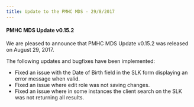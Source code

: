 ```yaml
---
title: Update to the PMHC MDS - 29/8/2017
---
```


#### PMHC MDS Update v0.15.2

We are pleased to announce that PMHC MDS Update v0.15.2 was released on August 29, 2017.

The following updates and bugfixes have been implemented:

* Fixed an issue with the Date of Birth field in the SLK form displaying an error message when valid.
* Fixed an issue where edit role was not saving changes.
* Fixed an issue where in some instances the client search on the SLK was not returning all results.
